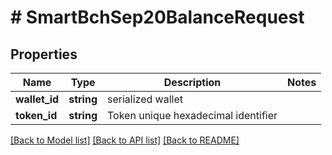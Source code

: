 # # SmartBchSep20BalanceRequest

## Properties

Name | Type | Description | Notes
------------ | ------------- | ------------- | -------------
**wallet_id** | **string** | serialized wallet | 
**token_id** | **string** | Token unique hexadecimal identifier | 

[[Back to Model list]](../../README.md#documentation-for-models) [[Back to API list]](../../README.md#documentation-for-api-endpoints) [[Back to README]](../../README.md)


